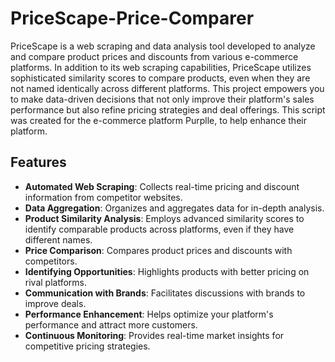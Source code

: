 # PriceScape-Price-Comparer

PriceScape is a web scraping and data analysis tool developed to analyze and compare product prices and discounts from various e-commerce platforms. In addition to its web scraping capabilities, PriceScape utilizes sophisticated similarity scores to compare products, even when they are not named identically across different platforms. This project empowers you to make data-driven decisions that not only improve their platform's sales performance but also refine pricing strategies and deal offerings. This script was created for the e-commerce platform Purplle, to help enhance their platform.

## Features

- **Automated Web Scraping**: Collects real-time pricing and discount information from competitor websites.
- **Data Aggregation**: Organizes and aggregates data for in-depth analysis.
- **Product Similarity Analysis**: Employs advanced similarity scores to identify comparable products across platforms, even if they have different names.
- **Price Comparison**: Compares product prices and discounts with competitors.
- **Identifying Opportunities**: Highlights products with better pricing on rival platforms.
- **Communication with Brands**: Facilitates discussions with brands to improve deals.
- **Performance Enhancement**: Helps optimize your platform's performance and attract more customers.
- **Continuous Monitoring**: Provides real-time market insights for competitive pricing strategies.
